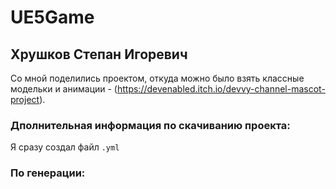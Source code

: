 # UE5Game

## Хрушков Степан Игоревич

Со мной поделились проектом, откуда можно было взять классные модельки и анимации - (https://devenabled.itch.io/devvy-channel-mascot-project).

### Дполнительная информация по скачиванию проекта:

Я сразу создал файл ```.yml```

### По генерации:
